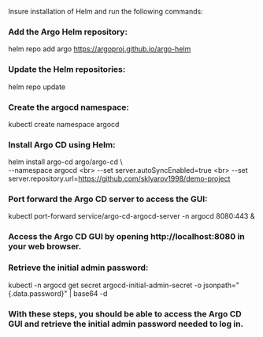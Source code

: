 Insure installation of Helm and run the following commands:

<h3>Add the Argo Helm repository:</h3>

helm repo add argo https://argoproj.github.io/argo-helm

<h3>Update the Helm repositories:</h3>

helm repo update

<h3>Create the argocd namespace:</h3>

kubectl create namespace argocd

<h3>Install Argo CD using Helm:</h3>

helm install argo-cd argo/argo-cd \ <br>
  --namespace argocd \<br>
  --set server.autoSyncEnabled=true \<br>
  --set server.repository.url=https://github.com/sklyarov1998/demo-project

<h3>Port forward the Argo CD server to access the GUI:</h3>

kubectl port-forward service/argo-cd-argocd-server -n argocd 8080:443 &

<h3>Access the Argo CD GUI by opening http://localhost:8080 in your web browser.</h3>

<h3>Retrieve the initial admin password:</h3>

kubectl -n argocd get secret argocd-initial-admin-secret -o jsonpath="{.data.password}" | base64 -d

<h3>With these steps, you should be able to access the Argo CD GUI and retrieve the initial admin password needed to log in.</h3>
